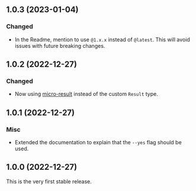 ## 1.0.3 (2023-01-04)

### Changed

- In the Readme, mention to use `@1.x.x` instead of `@latest`. This will avoid issues with future breaking changes.

## 1.0.2 (2022-12-27)

### Changed

- Now using [micro-result](https://www.npmjs.com/package/micro-result) instead of the custom `Result` type.

## 1.0.1 (2022-12-27)

### Misc

- Extended the documentation to explain that the `--yes` flag should be used.

## 1.0.0 (2022-12-27)

This is the very first stable release.
